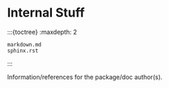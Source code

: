 # Internal Stuff

:::{toctree}
    :maxdepth: 2

    markdown.md
    sphinx.rst
:::

Information/references for the package/doc author(s).
